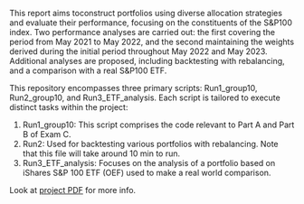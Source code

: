 This report aims toconstruct portfolios using diverse allocation strategies and evaluate their performance, focusing on the constituents of the S&P100 index. Two performance analyses are carried
out: the first covering the period from May 2021 to May 2022, and the second maintaining the weights derived during the initial period throughout May 2022 and May 2023. Additional analyses
are proposed, including backtesting with rebalancing, and a comparison with a real S&P100 ETF.


This repository encompasses three primary scripts: Run1_group10, Run2_group10, and Run3_ETF_analysis. Each script is tailored to execute distinct tasks within the project:
1. Run1_group10: This script comprises the code relevant to Part A and Part B of Exam C.
2. Run2: Used for backtesting various portfolios with rebalancing. Note that this file will take around 10 min to run.
3. Run3_ETF_analysis: Focuses on the analysis of a portfolio based on iShares S&P 100 ETF (OEF) used to make a real world comparison.


Look at [project PDF](Portfolio_optimization_project.pdf) for more info.
